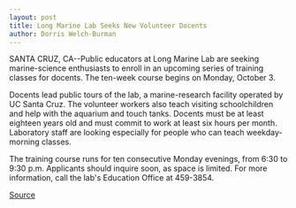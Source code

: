 ```yaml
---
layout: post
title: Long Marine Lab Seeks New Volunteer Docents
author: Dorris Welch-Burman
---
```


SANTA CRUZ, CA--Public educators at Long Marine Lab are seeking  marine-science enthusiasts to enroll in an upcoming series of  training classes for docents. The ten-week course begins on Monday,  October 3.

Docents lead public tours of the lab, a marine-research  facility operated by UC Santa Cruz. The volunteer workers also teach  visiting schoolchildren and help with the aquarium and touch tanks.  Docents must be at least eighteen years old and must commit to  work at least six hours per month. Laboratory staff are looking  especially for people who can teach weekday-morning classes.

The training course runs for ten consecutive Monday evenings,  from 6:30 to 9:30 p.m. Applicants should inquire soon, as space is  limited. For more information, call the lab's Education Office at  459-3854.

[Source](http://www1.ucsc.edu/news_events/press_releases/archive/94-95/09-94/090294-Long_Marine_Laborat.html "Permalink to 090294-Long_Marine_Laborat")

